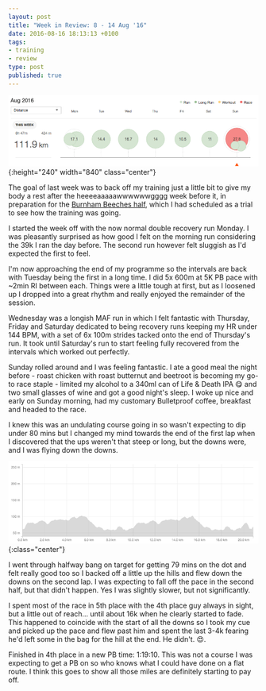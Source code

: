 ```yaml
---
layout: post
title: "Week in Review: 8 - 14 Aug '16"
date: 2016-08-16 18:13:13 +0100
tags:
- training
- review
type: post
published: true
---
```


![Week in Review: 8 - 14 Aug '16](/img/week-in-review-8-14Aug16.png){:height="240" width="840" class="center"}

The goal of last week was to back off my training just a little bit to give my body a rest after the heeeeaaaaawwwwwwgggg week before it, in preparation for the [Burnham Beeches half](http://bbhm.burnhamjoggers.org.uk/), which I had scheduled as a trial to see how the training was going.

I started the week off with the now normal double recovery run Monday. I was pleasantly surprised as how good I felt on the morning run considering the 39k I ran the day before.  The second run however felt sluggish as I'd expected the first to feel.

I'm now approaching the end of my programme so the intervals are back with Tuesday being the first in a long time. I did 5x 600m at 5K PB pace with ~2min RI between each.  Things were a little tough at first, but as I loosened up I dropped into a great rhythm and really enjoyed the remainder of the session.

Wednesday was a longish MAF run in which I felt fantastic with Thursday, Friday and Saturday dedicated to being recovery runs keeping my HR under 144 BPM, with a set of 6x 100m strides tacked onto the end of Thursday's run. It took until Saturday's run to start feeling fully recovered from the intervals which worked out perfectly.

Sunday rolled around and I was feeling fantastic.  I ate a good meal the night before - roast chicken with roast butternut and beetroot is becoming my go-to race staple - limited my alcohol to a 340ml can of Life & Death IPA 😋 and two small glasses of wine and got a good night's sleep.  I woke up nice and early on Sunday morning, had my customary Bulletproof coffee, breakfast and headed to the race.

I knew this was an undulating course going in so wasn't expecting to dip under 80 mins but I changed my mind towards the end of the first lap when I discovered that the ups weren't that steep or long, but the downs were, and I was flying down the downs.

![Burnham Beeches half marathon profile](/img/burnham-beeches-half-profile.png){:class="center"}

I went through halfway bang on target for getting 79 mins on the dot and felt really good too so I backed off a little up the hills and flew down the downs on the second lap. I was expecting to fall off the pace in the second half, but that didn't happen. Yes I was slightly slower, but not significantly.

I spent most of the race in 5th place with the 4th place guy always in sight, but a little out of reach... until about 16k when he clearly started to fade. This happened to coincide with the start of all the downs so I took my cue and picked up the pace and flew past him and spent the last 3-4k fearing he'd left some in the bag for the hill at the end. He didn't. :heart_eyes:.

Finished in 4th place in a new PB time: 1:19:10. This was not a course I was expecting to get a PB on so who knows what I could have done on a flat route. I think this goes to show all those miles are definitely starting to pay off.

